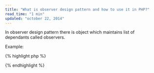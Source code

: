 ```yaml
---
title: "What is observer design pattern and how to use it in PHP?"
read_time: "1 min"
updated: "october 22, 2014"
---
```


In observer design pattern there is object which maintains list of dependants called observers.

Example:

{% highlight php %}

{% endhighlight %}
